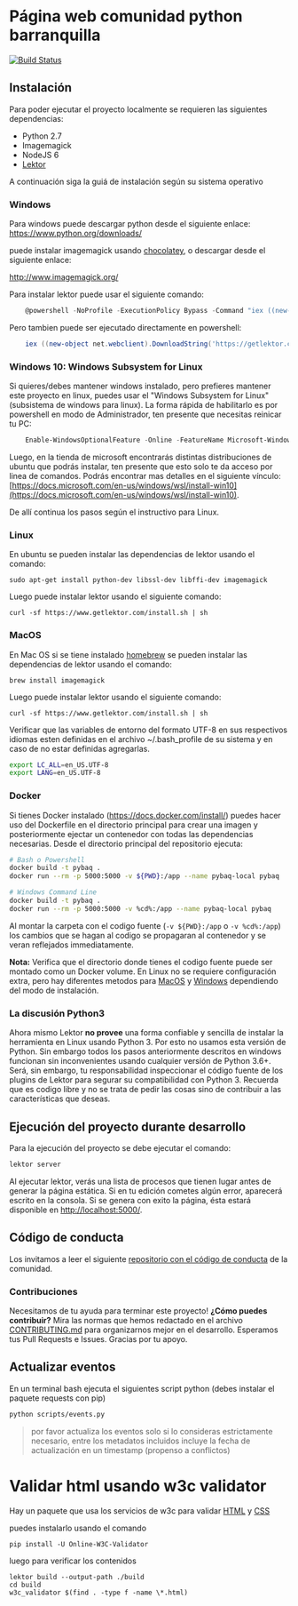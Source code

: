# Página web comunidad python barranquilla

[![Build Status](https://travis-ci.org/PyBAQ/django-quilla-web.svg?branch=master)](https://travis-ci.org/PyBAQ/django-quilla-web)

## Instalación

Para poder ejecutar el proyecto localmente se requieren las siguientes dependencias:

- Python 2.7
- Imagemagick
- NodeJS 6
- [Lektor](https://www.getlektor.com/)

A continuación siga la guiá de instalación según su sistema operativo

### Windows

Para windows puede descargar python desde el siguiente enlace: https://www.python.org/downloads/

puede instalar imagemagick usando [chocolatey](https://chocolatey.org/), o descargar desde el siguiente enlace:

<http://www.imagemagick.org/>

Para instalar lektor puede usar el siguiente comando:

```powershell
    @powershell -NoProfile -ExecutionPolicy Bypass -Command "iex ((new-object net.webclient).DownloadString('https://getlektor.com/install.ps1'))" && SET PATH=%PATH%;%LocalAppData%\lektor-cli
```

Pero tambien puede ser ejecutado directamente en powershell:

```powershell
    iex ((new-object net.webclient).DownloadString('https://getlektor.com/install.ps1'))
```

### Windows 10: Windows Subsystem for Linux

Si quieres/debes mantener windows instalado, pero prefieres mantener este proyecto en linux, puedes usar el "Windows Subsystem for Linux" (subsistema de windows para linux).  La forma rápida de habilitarlo es por powershell en modo de Administrador, ten presente que necesitas reinicar tu PC:

```powershell
    Enable-WindowsOptionalFeature -Online -FeatureName Microsoft-Windows-Subsystem-Linux
```

Luego, en la tienda de microsoft encontrarás distintas distribuciones de ubuntu que podrás instalar, ten presente que esto solo te da acceso por linea de comandos. Podrás encontrar mas detalles en el siguiente vínculo: [https://docs.microsoft.com/en-us/windows/wsl/install-win10](https://docs.microsoft.com/en-us/windows/wsl/install-win10).

De allí continua los pasos según el instructivo para Linux.

### Linux

En ubuntu se pueden instalar las dependencias de lektor usando el comando:

    sudo apt-get install python-dev libssl-dev libffi-dev imagemagick

Luego puede instalar lektor usando el siguiente comando:

    curl -sf https://www.getlektor.com/install.sh | sh

### MacOS

En Mac OS si se tiene instalado [homebrew](https://brew.sh/) se pueden instalar las dependencias de lektor usando el comando:

    brew install imagemagick

Luego puede instalar lektor usando el siguiente comando:

    curl -sf https://www.getlektor.com/install.sh | sh

Verificar que las variables de entorno del formato UTF-8 en sus respectivos idiomas esten definidas en el
archivo ~/.bash_profile de su sistema y en caso de no estar definidas agregarlas.

```bash
export LC_ALL=en_US.UTF-8
export LANG=en_US.UTF-8
```

### Docker

Si tienes Docker instalado (https://docs.docker.com/install/) puedes hacer uso del Dockerfile en el directorio principal para crear una imagen y posteriormente ejectar un contenedor con todas las dependencias necesarias. Desde el directorio principal del repositorio ejecuta:

```bash
# Bash o Powershell
docker build -t pybaq .
docker run --rm -p 5000:5000 -v ${PWD}:/app --name pybaq-local pybaq

# Windows Command Line
docker build -t pybaq .
docker run --rm -p 5000:5000 -v %cd%:/app --name pybaq-local pybaq
```

Al montar la carpeta con el codigo fuente (`-v ${PWD}:/app` o `-v %cd%:/app`) los cambios que se hagan al codigo se propagaran al contenedor y se veran reflejados immediatamente.

**Nota:** Verifica que el directorio donde tienes el codigo fuente puede ser montado como un Docker volume. En Linux no se requiere configuración extra, pero hay diferentes metodos para [MacOS](https://docs.docker.com/docker-for-mac/#file-sharing) y [Windows](https://blogs.msdn.microsoft.com/wael-kdouh/2017/06/26/enabling-drive-sharing-with-docker-for-windows/) dependiendo del modo de instalación.

### La discusión Python3

Ahora mismo Lektor **no provee** una forma confiable y sencilla de instalar la herramienta en Linux usando Python 3. Por esto no usamos esta versión de Python. Sin embargo todos los pasos anteriormente descritos en windows funcionan sin inconvenientes usando cualquier versión de Python 3.6+. Será, sin embargo, tu responsabilidad inspeccionar el código fuente de los plugins de Lektor para segurar su compatibilidad con Python 3. Recuerda que es codigo libre y no se trata de pedir las cosas sino de contribuir a las características que deseas.


## Ejecución del proyecto durante desarrollo

Para la ejecución del proyecto se debe ejecutar el comando:

```bash
lektor server
```

Al ejecutar lektor, verás una lista de procesos que tienen lugar antes de generar la página estática. Si en tu edición cometes algún error, aparecerá escrito en la consola. Si se genera con exito la página, ésta estará disponible en [http://localhost:5000/](http://localhost:5000/).

## Código de conducta

Los invitamos a leer el siguiente [repositorio con el código de conducta](https://github.com/PyBAQ/codigo-de-conducta) de la comunidad.

### Contribuciones

Necesitamos de tu ayuda para terminar este proyecto! **¿Cómo puedes contribuir?** Mira las normas que hemos redactado en el archivo [CONTRIBUTING.md] para organizarnos mejor en el desarrollo. Esperamos tus Pull Requests e Issues. Gracias por tu apoyo.

[CONTRIBUTING.md]: https://github.com/PyBAQ/django-quilla-web/blob/master/CONTRIBUTING.md

## Actualizar eventos

En un terminal bash ejecuta el siguientes script python (debes instalar el paquete requests con pip)

```bash
python scripts/events.py
```

> por favor actualiza los eventos solo si lo consideras estrictamente necesario, entre los metadatos incluidos incluye la fecha de actualización en un timestamp (propenso a conflictos)

# Validar html usando w3c validator

Hay un paquete que usa los servicios de w3c para validar [HTML](https://validator.w3.org/) y [CSS](https://jigsaw.w3.org/css-validator/)

puedes instalarlo usando el comando
```
pip install -U Online-W3C-Validator
```

luego para verificar los contenidos 
```
lektor build --output-path ./build
cd build
w3c_validator $(find . -type f -name \*.html)
```
